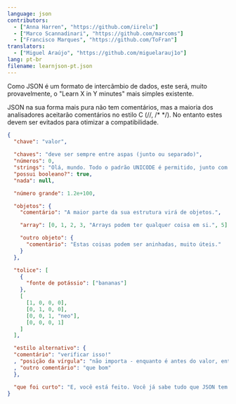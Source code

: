 ```yaml
---
language: json
contributors:
  - ["Anna Harren", "https://github.com/iirelu"]
  - ["Marco Scannadinari", "https://github.com/marcoms"]
  - ["Francisco Marques", "https://github.com/ToFran"]
translators:
  - ["Miguel Araújo", "https://github.com/miguelarauj1o"]
lang: pt-br
filename: learnjson-pt.json
---
```


Como JSON é um formato de intercâmbio de dados, este será, muito provavelmente, o
"Learn X in Y minutes" mais simples existente.

JSON na sua forma mais pura não tem comentários, mas a maioria dos analisadores 
aceitarão comentários no estilo C (//, /\* \*/). No entanto estes devem ser evitados para otimizar a compatibilidade.

```json
{
  "chave": "valor",
  
  "chaves": "deve ser sempre entre aspas (junto ou separado)",
  "números": 0,
  "strings": "Olá, mundo. Todo o padrão UNICODE é permitido, junto com \"escapando\".",
  "possui booleano?": true,
  "nada": null,

  "número grande": 1.2e+100,

  "objetos": {
    "comentário": "A maior parte da sua estrutura virá de objetos.",

    "array": [0, 1, 2, 3, "Arrays podem ter qualquer coisa em si.", 5],

    "outro objeto": {
      "comentário": "Estas coisas podem ser aninhadas, muito úteis."
    }
  },

  "tolice": [
    {
      "fonte de potássio": ["bananas"]
    },
    [
      [1, 0, 0, 0],
      [0, 1, 0, 0],
      [0, 0, 1, "neo"],
      [0, 0, 0, 1]
    ]
  ],

  "estilo alternativo": {
  "comentário": "verificar isso!"
  , "posição da vírgula": "não importa - enquanto é antes do valor, então é válido"
  , "outro comentário": "que bom"
  },

  "que foi curto": "E, você está feito. Você já sabe tudo que JSON tem para oferecer.".
}
```
